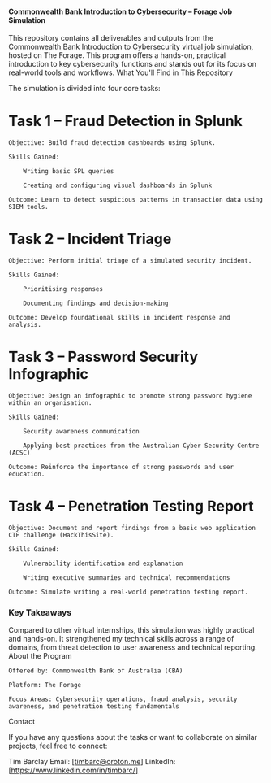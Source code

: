 #### Commonwealth Bank Introduction to Cybersecurity – Forage Job Simulation

This repository contains all deliverables and outputs from the Commonwealth Bank Introduction to Cybersecurity virtual job simulation, hosted on The Forage. This program offers a hands-on, practical introduction to key cybersecurity functions and stands out for its focus on real-world tools and workflows.
What You'll Find in This Repository

The simulation is divided into four core tasks:
# Task 1 – Fraud Detection in Splunk

    Objective: Build fraud detection dashboards using Splunk.

    Skills Gained:

        Writing basic SPL queries

        Creating and configuring visual dashboards in Splunk

    Outcome: Learn to detect suspicious patterns in transaction data using SIEM tools.

# Task 2 – Incident Triage

    Objective: Perform initial triage of a simulated security incident.

    Skills Gained:

        Prioritising responses

        Documenting findings and decision-making

    Outcome: Develop foundational skills in incident response and analysis.

# Task 3 – Password Security Infographic

    Objective: Design an infographic to promote strong password hygiene within an organisation.

    Skills Gained:

        Security awareness communication

        Applying best practices from the Australian Cyber Security Centre (ACSC)

    Outcome: Reinforce the importance of strong passwords and user education.

# Task 4 – Penetration Testing Report

    Objective: Document and report findings from a basic web application CTF challenge (HackThisSite).

    Skills Gained:

        Vulnerability identification and explanation

        Writing executive summaries and technical recommendations

    Outcome: Simulate writing a real-world penetration testing report.

### Key Takeaways

Compared to other virtual internships, this simulation was highly practical and hands-on. It strengthened my technical skills across a range of domains, from threat detection to user awareness and technical reporting.
About the Program

    Offered by: Commonwealth Bank of Australia (CBA)

    Platform: The Forage

    Focus Areas: Cybersecurity operations, fraud analysis, security awareness, and penetration testing fundamentals

Contact

If you have any questions about the tasks or want to collaborate on similar projects, feel free to connect:

Tim Barclay
Email: [timbarc@oroton.me]
LinkedIn: [https://www.linkedin.com/in/timbarc/]
